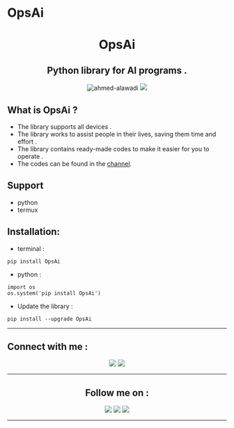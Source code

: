 # OpsAi
<h1 align="center">OpsAi</h1>
<h2 align="center">Python library for AI programs .</h2>




<p align="center">
<img src="https://komarev.com/ghpvc/?username=manarshahin48&label=Library%20views&color=0e75b6&style=flat" alt="ahmed-alawadi" /> <a href=""><img src="https://img.shields.io/pypi/v/OpsAi?label=OpsAi"></a>
<p align="center"> 

</p>

## What is OpsAi ?

- The library supports all devices .
- The library works to assist people in their lives, saving them time and effort .
- The library contains ready-made codes to make it easier for you to operate .
- The codes can be found in the [channel](https://t.me/Opslib).

## Support
+ python
+ termux

## Installation:<br>
- terminal :
```shell
pip install OpsAi
```
- python :<br>
```shell
import os
os.system('pip install OpsAi')
```
- Update the library :<br>
```shell
pip install --upgrade OpsAi
```
___
## Connect with me :
<p align="center">
    <a href="mailto:dev.ahmed.alawadi@gmail.com" title="Gmail"><img src="https://img.shields.io/badge/gmail-%23F05033.svg?style=for-the-badge&logo=gmail&logoColor=white"/></a>  
<a href="https://t.me/AHMeD_OPs" title=""><img src="https://img.shields.io/badge/tele-%231577F2.svg?style=for-the-badge&logo=Telegram&logoColor=white"/></a>
</p>

___

<h2 align="center">Follow me on :</h2>
<p align="center">
<a href="https://www.facebook.com/profile.php?id=100050481156857&mibextid=ZbWKwL" title=""><img src="https://img.shields.io/badge/facebook-%231877F9.svg?style=for-the-badge&logo=Facebook&logoColor=white"/></a>
    <a href="https://www.instagram.com/dev.fbi" title="Gmail"><img src="https://img.shields.io/badge/insta-%23F05609.svg?style=for-the-badge&logo=instagram&logoColor=white"/></a>  
<a href="https://t.me/OpsTools" title=""><img src="https://img.shields.io/badge/channel-%231877F2.svg?style=for-the-badge&logo=Telegram&logoColor=white"/></a>

</p>

___
